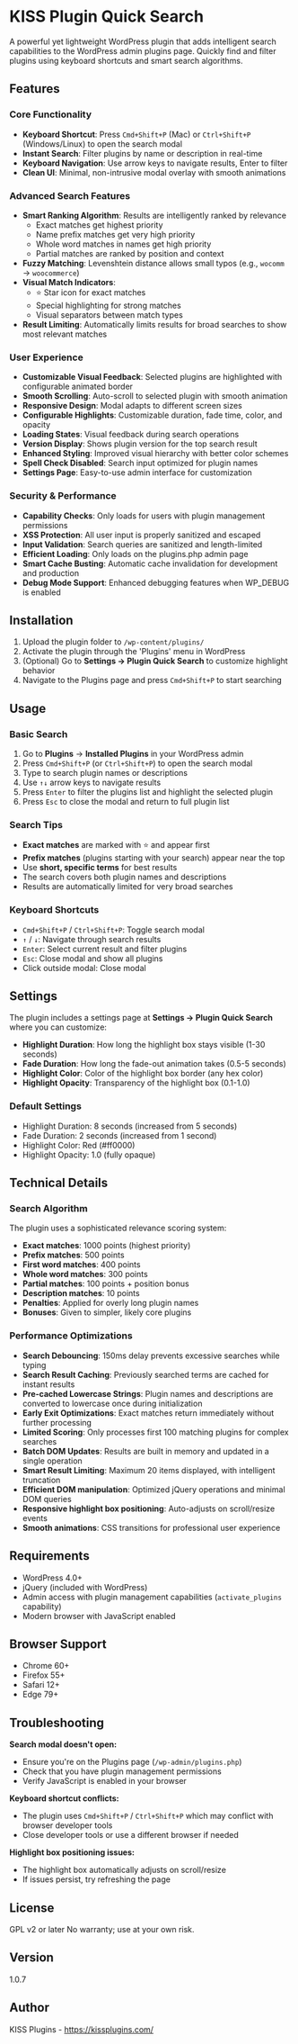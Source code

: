 # KISS Plugin Quick Search

A powerful yet lightweight WordPress plugin that adds intelligent search capabilities to the WordPress admin plugins page. Quickly find and filter plugins using keyboard shortcuts and smart search algorithms.

## Features

### Core Functionality
- **Keyboard Shortcut**: Press `Cmd+Shift+P` (Mac) or `Ctrl+Shift+P` (Windows/Linux) to open the search modal
- **Instant Search**: Filter plugins by name or description in real-time
- **Keyboard Navigation**: Use arrow keys to navigate results, Enter to filter
- **Clean UI**: Minimal, non-intrusive modal overlay with smooth animations

### Advanced Search Features
- **Smart Ranking Algorithm**: Results are intelligently ranked by relevance
  - Exact matches get highest priority
  - Name prefix matches get very high priority
  - Whole word matches in names get high priority
  - Partial matches are ranked by position and context
- **Fuzzy Matching**: Levenshtein distance allows small typos (e.g., `wocomm` → `woocommerce`)
- **Visual Match Indicators**:
  - ⭐ Star icon for exact matches
  - Special highlighting for strong matches
  - Visual separators between match types
- **Result Limiting**: Automatically limits results for broad searches to show most relevant matches

### User Experience
- **Customizable Visual Feedback**: Selected plugins are highlighted with configurable animated border
- **Smooth Scrolling**: Auto-scroll to selected plugin with smooth animation
- **Responsive Design**: Modal adapts to different screen sizes
- **Configurable Highlights**: Customizable duration, fade time, color, and opacity
- **Loading States**: Visual feedback during search operations
- **Version Display**: Shows plugin version for the top search result
- **Enhanced Styling**: Improved visual hierarchy with better color schemes
- **Spell Check Disabled**: Search input optimized for plugin names
- **Settings Page**: Easy-to-use admin interface for customization

### Security & Performance
- **Capability Checks**: Only loads for users with plugin management permissions
- **XSS Protection**: All user input is properly sanitized and escaped
- **Input Validation**: Search queries are sanitized and length-limited
- **Efficient Loading**: Only loads on the plugins.php admin page
- **Smart Cache Busting**: Automatic cache invalidation for development and production
- **Debug Mode Support**: Enhanced debugging features when WP_DEBUG is enabled

## Installation

1. Upload the plugin folder to `/wp-content/plugins/`
2. Activate the plugin through the 'Plugins' menu in WordPress
3. (Optional) Go to **Settings → Plugin Quick Search** to customize highlight behavior
4. Navigate to the Plugins page and press `Cmd+Shift+P` to start searching

## Usage

### Basic Search
1. Go to **Plugins** → **Installed Plugins** in your WordPress admin
2. Press `Cmd+Shift+P` (or `Ctrl+Shift+P`) to open the search modal
3. Type to search plugin names or descriptions
4. Use `↑↓` arrow keys to navigate results
5. Press `Enter` to filter the plugins list and highlight the selected plugin
6. Press `Esc` to close the modal and return to full plugin list

### Search Tips
- **Exact matches** are marked with ⭐ and appear first
- **Prefix matches** (plugins starting with your search) appear near the top
- Use **short, specific terms** for best results
- The search covers both plugin names and descriptions
- Results are automatically limited for very broad searches

### Keyboard Shortcuts
- `Cmd+Shift+P` / `Ctrl+Shift+P`: Toggle search modal
- `↑` / `↓`: Navigate through search results
- `Enter`: Select current result and filter plugins
- `Esc`: Close modal and show all plugins
- Click outside modal: Close modal

## Settings

The plugin includes a settings page at **Settings → Plugin Quick Search** where you can customize:

- **Highlight Duration**: How long the highlight box stays visible (1-30 seconds)
- **Fade Duration**: How long the fade-out animation takes (0.5-5 seconds)
- **Highlight Color**: Color of the highlight box border (any hex color)
- **Highlight Opacity**: Transparency of the highlight box (0.1-1.0)

### Default Settings
- Highlight Duration: 8 seconds (increased from 5 seconds)
- Fade Duration: 2 seconds (increased from 1 second)
- Highlight Color: Red (#ff0000)
- Highlight Opacity: 1.0 (fully opaque)

## Technical Details

### Search Algorithm
The plugin uses a sophisticated relevance scoring system:
- **Exact matches**: 1000 points (highest priority)
- **Prefix matches**: 500 points
- **First word matches**: 400 points
- **Whole word matches**: 300 points
- **Partial matches**: 100 points + position bonus
- **Description matches**: 10 points
- **Penalties**: Applied for overly long plugin names
- **Bonuses**: Given to simpler, likely core plugins

### Performance Optimizations
- **Search Debouncing**: 150ms delay prevents excessive searches while typing
- **Search Result Caching**: Previously searched terms are cached for instant results
- **Pre-cached Lowercase Strings**: Plugin names and descriptions are converted to lowercase once during initialization
- **Early Exit Optimizations**: Exact matches return immediately without further processing
- **Limited Scoring**: Only processes first 100 matching plugins for complex searches
- **Batch DOM Updates**: Results are built in memory and updated in a single operation
- **Smart Result Limiting**: Maximum 20 items displayed, with intelligent truncation
- **Efficient DOM manipulation**: Optimized jQuery operations and minimal DOM queries
- **Responsive highlight box positioning**: Auto-adjusts on scroll/resize events
- **Smooth animations**: CSS transitions for professional user experience

## Requirements

- WordPress 4.0+
- jQuery (included with WordPress)
- Admin access with plugin management capabilities (`activate_plugins` capability)
- Modern browser with JavaScript enabled

## Browser Support

- Chrome 60+
- Firefox 55+
- Safari 12+
- Edge 79+

## Troubleshooting

**Search modal doesn't open:**
- Ensure you're on the Plugins page (`/wp-admin/plugins.php`)
- Check that you have plugin management permissions
- Verify JavaScript is enabled in your browser

**Keyboard shortcut conflicts:**
- The plugin uses `Cmd+Shift+P` / `Ctrl+Shift+P` which may conflict with browser developer tools
- Close developer tools or use a different browser if needed

**Highlight box positioning issues:**
- The highlight box automatically adjusts on scroll/resize
- If issues persist, try refreshing the page

## License

GPL v2 or later
No warranty; use at your own risk.

## Version

1.0.7

## Author

KISS Plugins - https://kissplugins.com/
